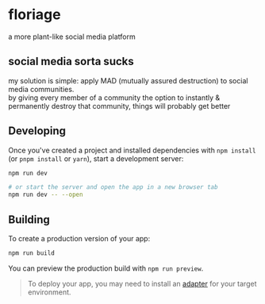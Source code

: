 # floriage

a more plant-like social media platform

## social media sorta sucks

my solution is simple: apply MAD (mutually assured destruction) to social media communities.\
by giving every member of a community the option to instantly & permanently destroy that community, things will probably get better

## Developing

Once you've created a project and installed dependencies with `npm install` (or `pnpm install` or `yarn`), start a development server:

```bash
npm run dev

# or start the server and open the app in a new browser tab
npm run dev -- --open
```

## Building

To create a production version of your app:

```bash
npm run build
```

You can preview the production build with `npm run preview`.

> To deploy your app, you may need to install an [adapter](https://kit.svelte.dev/docs/adapters) for your target environment.
